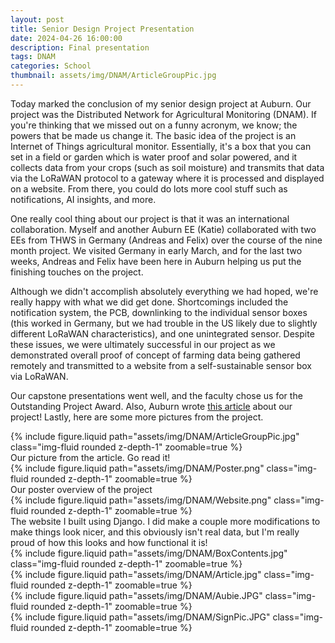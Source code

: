 ```yaml
---
layout: post
title: Senior Design Project Presentation
date: 2024-04-26 16:00:00
description: Final presentation
tags: DNAM
categories: School
thumbnail: assets/img/DNAM/ArticleGroupPic.jpg
---
```


Today marked the conclusion of my senior design project at Auburn. Our project was the Distributed Network for Agricultural Monitoring (DNAM). If you're thinking that we missed out on a funny acronym, we know; the powers that be made us change it. The basic idea of the project is an Internet of Things agricultural monitor. Essentially, it's a box that you can set in a field or garden which is water proof and solar powered, and it collects data from your crops (such as soil moisture) and transmits that data via the LoRaWAN protocol to a gateway where it is processed and displayed on a website. From there, you could do lots more cool stuff such as notifications, AI insights, and more. 

One really cool thing about our project is that it was an international collaboration. Myself and another Auburn EE (Katie) collaborated with two EEs from THWS in Germany (Andreas and Felix) over the course of the nine month project. We visited Germany in early March, and for the last two weeks, Andreas and Felix have been here in Auburn helping us put the finishing touches on the project. 

Although we didn't accomplish absolutely everything we had hoped, we're really happy with what we did get done. Shortcomings included the notification system, the PCB, downlinking to the individual sensor boxes (this worked in Germany, but we had trouble in the US likely due to slightly different LoRaWAN characteristics), and one unintegrated sensor. Despite these issues, we were ultimately successful in our project as we demonstrated overall proof of concept of farming data being gathered remotely and transmitted to a website from a self-sustainable sensor box via LoRaWAN. 

Our capstone presentations went well, and the faculty chose us for the Outstanding Project Award. Also, Auburn wrote [this article](https://eng.auburn.edu/news/2024/04/students-in-electrical-and-computer-engineering-partner-with-international-students-on-senior-project.html) about our project! Lastly, here are some more pictures from the project.

<div class="row mt-3">
    <div class="col-sm mt-3 mt-md-0">
        {% include figure.liquid path="assets/img/DNAM/ArticleGroupPic.jpg" class="img-fluid rounded z-depth-1" zoomable=true %}
    </div>
</div>
<div class="caption">
    Our picture from the article. Go read it!
</div>

<div class="row mt-3">
    <div class="col-sm mt-3 mt-md-0">
        {% include figure.liquid path="assets/img/DNAM/Poster.png" class="img-fluid rounded z-depth-1" zoomable=true %}
    </div>
</div>
<div class="caption">
    Our poster overview of the project
</div>

<div class="row mt-3">
    <div class="col-sm mt-3 mt-md-0">
        {% include figure.liquid path="assets/img/DNAM/Website.png" class="img-fluid rounded z-depth-1" zoomable=true %}
    </div>
</div>
<div class="caption">
    The website I built using Django. I did make a couple more modifications to make things look nicer, and this obviously isn't real data, but I'm really proud of how this looks and how functional it is!
</div>

<div class="row mt-3">
    <div class="col-sm mt-3 mt-md-0">
        {% include figure.liquid path="assets/img/DNAM/BoxContents.jpg" class="img-fluid rounded z-depth-1" zoomable=true %}
    </div>
    <div class="col-sm mt-3 mt-md-0">
        {% include figure.liquid path="assets/img/DNAM/Article.jpg" class="img-fluid rounded z-depth-1" zoomable=true %}
    </div>
</div>

<div class="row mt-3">
    <div class="col-sm mt-3 mt-md-0">
        {% include figure.liquid path="assets/img/DNAM/Aubie.JPG" class="img-fluid rounded z-depth-1" zoomable=true %}
    </div>
    <div class="col-sm mt-3 mt-md-0">
        {% include figure.liquid path="assets/img/DNAM/SignPic.JPG" class="img-fluid rounded z-depth-1" zoomable=true %}
    </div>
</div>
